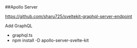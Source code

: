 


##Apollo Server

https://github.com/sharu725/sveltekit-graphql-server-endpoint



Add GraphQL
- graphql.ts
- npm install -D apollo-server-svelte-kit      
